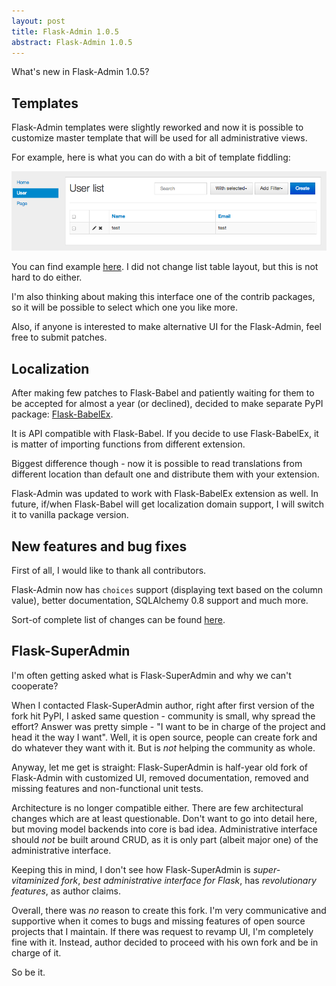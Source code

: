 ```yaml
---
layout: post
title: Flask-Admin 1.0.5
abstract: Flask-Admin 1.0.5
---
```


What's new in Flask-Admin 1.0.5?

Templates
---------

Flask-Admin templates were slightly reworked and now it is possible to customize master template that will be used for
all administrative views.

For example, here is what you can do with a bit of template fiddling:

<a href="/shared/posts/flask-admin-105/layout.png">
  <img src="/shared/posts/flask-admin-105/layout.png" width="640" alt="Custom layout"></img>
</a>

You can find example [here](https://github.com/mrjoes/flask-admin/tree/master/examples/layout). I did not change list table layout, but this is not hard to do either.

I'm also thinking about making this interface one of the contrib packages, so it will be possible to
select which one you like more.

Also, if anyone is interested to make alternative UI for the Flask-Admin, feel free to submit patches.

Localization
------------

After making few patches to Flask-Babel and patiently waiting for them to be accepted for almost a year (or declined),
decided to make separate PyPI package: [Flask-BabelEx](https://pypi.python.org/pypi/Flask-BabelEx).

It is API compatible with Flask-Babel. If you decide to use Flask-BabelEx, it is matter of importing functions from
different extension.

Biggest difference though - now it is possible to read translations from different location than default one and distribute
them with your extension.

Flask-Admin was updated to work with Flask-BabelEx extension as well. In future, if/when Flask-Babel will get localization
domain support, I will switch it to vanilla package version.

New features and bug fixes
--------------------------

First of all, I would like to thank all contributors.

Flask-Admin now has `choices` support (displaying text based on the column value), better documentation, SQLAlchemy 0.8 support and much more.

Sort-of complete list of changes can be found [here](https://github.com/mrjoes/flask-admin/blob/master/doc/changelog.rst).

Flask-SuperAdmin
----------------

I'm often getting asked what is Flask-SuperAdmin and why we can't cooperate?

When I contacted Flask-SuperAdmin author, right after first version of the fork hit PyPI, I asked same question - community is small, why spread the effort? Answer was pretty simple - "I want to be in charge of the project and head it the way I want". Well, it is open source, people can create fork and do whatever they want with it. But is *not* helping the community as whole.

Anyway, let me get is straight: Flask-SuperAdmin is half-year old fork of Flask-Admin with customized UI, removed documentation, removed and missing features and non-functional unit tests.

Architecture is no longer compatible either. There are few architectural changes which are at least questionable. Don't want to go into detail here, but moving model backends into core is bad idea. Administrative interface should *not* be built around
CRUD, as it is only part (albeit major one) of the administrative interface.

Keeping this in mind, I don't see how Flask-SuperAdmin is *super-vitaminized fork*, *best administrative interface for Flask*, has *revolutionary features*, as author claims.

Overall, there was *no* reason to create this fork. I'm very communicative and supportive when it comes to bugs and missing
features of open source projects that I maintain. If there was request to revamp UI, I'm completely fine with it. Instead,
author decided to proceed with his own fork and be in charge of it.

So be it.

